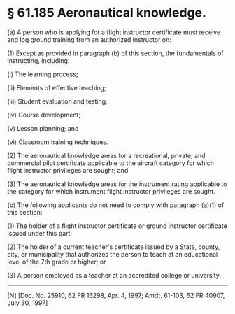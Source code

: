 # § 61.185   Aeronautical knowledge.

(a) A person who is applying for a flight instructor certificate must receive and log ground training from an authorized instructor on: 


(1) Except as provided in paragraph (b) of this section, the fundamentals of instructing, including: 


(i) The learning process; 


(ii) Elements of effective teaching; 


(iii) Student evaluation and testing; 


(iv) Course development; 


(v) Lesson planning; and 


(vi) Classroom training techniques. 


(2) The aeronautical knowledge areas for a recreational, private, and commercial pilot certificate applicable to the aircraft category for which flight instructor privileges are sought; and 


(3) The aeronautical knowledge areas for the instrument rating applicable to the category for which instrument flight instructor privileges are sought. 


(b) The following applicants do not need to comply with paragraph (a)(1) of this section: 


(1) The holder of a flight instructor certificate or ground instructor certificate issued under this part; 


(2) The holder of a current teacher's certificate issued by a State, county, city, or municipality that authorizes the person to teach at an educational level of the 7th grade or higher; or 


(3) A person employed as a teacher at an accredited college or university. 



---

[N] [Doc. No. 25910, 62 FR 16298, Apr. 4, 1997; Amdt. 61-103, 62 FR 40907, July 30, 1997]




